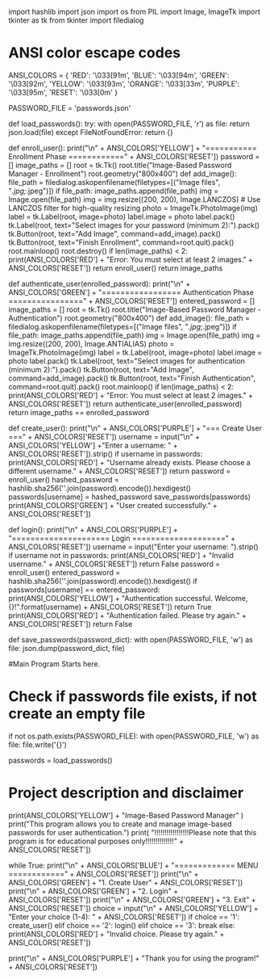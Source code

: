 import hashlib
import json
import os
from PIL import Image, ImageTk
import tkinter as tk
from tkinter import filedialog

# ANSI color escape codes
ANSI_COLORS = {
    'RED': '\033[91m',
    'BLUE': '\033[94m',
    'GREEN': '\033[92m',
    'YELLOW': '\033[93m',
    'ORANGE': '\033[33m',
    'PURPLE': '\033[95m',
    'RESET': '\033[0m'
}

PASSWORD_FILE = 'passwords.json'

def load_passwords():
    try:
        with open(PASSWORD_FILE, 'r') as file:
            return json.load(file)
    except FileNotFoundError:
        return {}


def enroll_user():
    print("\n" + ANSI_COLORS['YELLOW'] + "=========== Enrollment Phase ============" + ANSI_COLORS['RESET'])
    password = []
    image_paths = []
    root = tk.Tk()
    root.title("Image-Based Password Manager - Enrollment")
    root.geometry("800x400")
    def add_image():
        file_path = filedialog.askopenfilename(filetypes=[("Image files", "*.jpg;*.jpeg")])
        if file_path:
            image_paths.append(file_path)
            img = Image.open(file_path)
            img = img.resize((200, 200), Image.LANCZOS)  # Use LANCZOS filter for high-quality resizing
            photo = ImageTk.PhotoImage(img)
            label = tk.Label(root, image=photo)
            label.image = photo
            label.pack()
    tk.Label(root, text="Select images for your password (minimum 2):").pack()
    tk.Button(root, text="Add Image", command=add_image).pack()
    tk.Button(root, text="Finish Enrollment", command=root.quit).pack()
    root.mainloop()
    root.destroy()
    if len(image_paths) < 2:
        print(ANSI_COLORS['RED'] + "Error: You must select at least 2 images." + ANSI_COLORS['RESET'])
        return enroll_user()
    return image_paths

def authenticate_user(enrolled_password):
    print("\n" + ANSI_COLORS['GREEN'] + "================= Authentication Phase ================" + ANSI_COLORS['RESET'])
    entered_password = []
    image_paths = []
    root = tk.Tk()
    root.title("Image-Based Password Manager - Authentication")
    root.geometry("800x400")
    def add_image():
        file_path = filedialog.askopenfilename(filetypes=[("Image files", "*.jpg;*.jpeg")])
        if file_path:
            image_paths.append(file_path)
            img = Image.open(file_path)
            img = img.resize((200, 200), Image.ANTIALIAS)
            photo = ImageTk.PhotoImage(img)
            label = tk.Label(root, image=photo)
            label.image = photo
            label.pack()
    tk.Label(root, text="Select images for authentication (minimum 2):").pack()
    tk.Button(root, text="Add Image", command=add_image).pack()
    tk.Button(root, text="Finish Authentication", command=root.quit).pack()
    root.mainloop()
    if len(image_paths) < 2:
        print(ANSI_COLORS['RED'] + "Error: You must select at least 2 images." + ANSI_COLORS['RESET'])
        return authenticate_user(enrolled_password)
    return image_paths == enrolled_password


def create_user():
    print("\n" + ANSI_COLORS['PURPLE'] + "=== Create User ===" + ANSI_COLORS['RESET'])
    username = input("\n" + ANSI_COLORS['YELLOW'] +"Enter a username: " + ANSI_COLORS['RESET']).strip()
    if username in passwords:
        print(ANSI_COLORS['RED'] + "Username already exists. Please choose a different username." + ANSI_COLORS['RESET'])
        return
    password = enroll_user()
    hashed_password = hashlib.sha256(''.join(password).encode()).hexdigest()
    passwords[username] = hashed_password
    save_passwords(passwords)
    print(ANSI_COLORS['GREEN'] + "User created successfully." + ANSI_COLORS['RESET'])


def login():
    print("\n" + ANSI_COLORS['PURPLE'] + "===================== Login ====================" + ANSI_COLORS['RESET'])
    username = input("Enter your username: ").strip()
    if username not in passwords:
        print(ANSI_COLORS['RED'] + "Invalid username." + ANSI_COLORS['RESET'])
        return False
    password = enroll_user()
    entered_password = hashlib.sha256(''.join(password).encode()).hexdigest()
    if passwords[username] == entered_password:
        print(ANSI_COLORS['YELLOW'] + "Authentication successful. Welcome, {}!".format(username) + ANSI_COLORS['RESET'])
        return True
    print(ANSI_COLORS['RED'] + "Authentication failed. Please try again." + ANSI_COLORS['RESET'])
    return False

def save_passwords(password_dict):
    with open(PASSWORD_FILE, 'w') as file:
        json.dump(password_dict, file)

#Main Program Starts here.
# Check if passwords file exists, if not create an empty file
if not os.path.exists(PASSWORD_FILE):
    with open(PASSWORD_FILE, 'w') as file:
        file.write('{}')

passwords = load_passwords()

# Project description and disclaimer
print(ANSI_COLORS['YELLOW'] + "Image-Based Password Manager" )
print("This program allows you to create and manage image-based passwords for user authentication.")
print( "!!!!!!!!!!!!!!!!!Please note that this program is for educational purposes only!!!!!!!!!!!!!!" + ANSI_COLORS['RESET'])

while True:
    print("\n" + ANSI_COLORS['BLUE'] + "============= MENU ============" + ANSI_COLORS['RESET'])
    print("\n" + ANSI_COLORS['GREEN'] + "1. Create User" + ANSI_COLORS['RESET'])
    print("\n" + ANSI_COLORS['GREEN'] + "2. Login" + ANSI_COLORS['RESET'])
    print("\n" + ANSI_COLORS['GREEN'] + "3. Exit" + ANSI_COLORS['RESET'])
    choice = input("\n" + ANSI_COLORS['YELLOW'] + "Enter your choice (1-4): " + ANSI_COLORS['RESET'])
    if choice == '1':
        create_user()
    elif choice == '2':
        login()
    elif choice == '3':
        break
    else:
        print(ANSI_COLORS['RED'] + "Invalid choice. Please try again." + ANSI_COLORS['RESET'])

print("\n" + ANSI_COLORS['PURPLE'] + "Thank you for using the program!" + ANSI_COLORS['RESET'])
